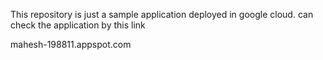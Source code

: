 This repository is just a sample application deployed in google cloud.
can check the application by this link




mahesh-198811.appspot.com
